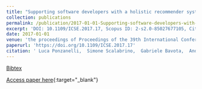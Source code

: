 ```yaml
---
title: "Supporting software developers with a holistic recommender system"
collection: publications
permalink: /publication/2017-01-01-Supporting-software-developers-with-a-holistic-recommender-system
excerpt: 'DOI: 10.1109/ICSE.2017.17, Scopus ID: 2-s2.0-85027677105, Cited by: 12'
date: 2017-01-01
venue: 'the proceedings of Proceedings of the 39th International Conference on Software Engineering, ICSE 2017, Buenos Aires, Argentina, May 20-28, 2017'
paperurl: 'https://doi.org/10.1109/ICSE.2017.17'
citation: ' Luca Ponzanelli,  Simone Scalabrino,  Gabriele Bavota,  Andrea Mocci,  Rocco Oliveto,  Massimiliano Di Penta,  Michele Lanza, &quot;Supporting software developers with a holistic recommender system.&quot; the proceedings of Proceedings of the 39th International Conference on Software Engineering, ICSE 2017, Buenos Aires, Argentina, May 20-28, 2017, 2017.'
---
```

[Bibtex](https://dblp.org/rec/bib/conf/icse/PonzanelliSBMOP17)

[Access paper here](https://doi.org/10.1109/ICSE.2017.17){:target="_blank"}
